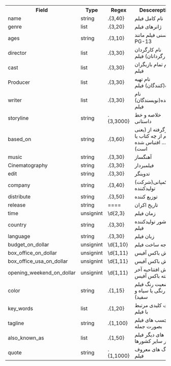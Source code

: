  <table>
  <tr>
    <th>Field</th>
    <th>Type</th>
    <th>Regex</th>
    <th>Descereption</th>
  </tr>
 
  <tr>
    <td>name</td>
    <td>string</td>
    <td>.{3,40}</td>
    <td>
    نام کامل فیلم
    </td>
  </tr>
 
 
  <tr>
    <td>genre</td>
    <td>list</td>
    <td>.{3,20}</td>
    <td>
    ژانرهای فیلم
    </td>
  </tr>
 
 
  <tr>
    <td>ages</td>
    <td>string</td>
    <td>.{3,10}</td>
    <td>
    رده سنی فیلم مانند PG-13
    </td>
  </tr>
 
 
 
  <tr>
    <td>director</td>
    <td>list</td>
    <td>.{3,30}</td>
    <td>
    نام کارگردان (کارگردانان) فیلم
    </td>
  </tr>
 
 
  <tr>
    <td>cast</td>
    <td>list</td>
    <td>.{3,30}</td>
    <td>
    نام تمام بازیگران فیلم
    </td>
  </tr>


  <tr>
    <td>Producer</td>
    <td>list</td>
    <td>.{3,30}</td>
    <td>
     نام تهیه کننده(کنندگان) فیلم 
    </td>
  </tr>


  <tr>
    <td>writer</td>
    <td>list</td>
    <td>.{3,30}</td>
    <td>
     نام نویسنده(نویسندگان) فیلم 
    </td>
  </tr>


  <tr>
    <td>storyline</td>
    <td>string</td>
    <td>.{3,3000}</td>
    <td>
     خلاصه و خط داستانی 
    </td>
  </tr>


  <tr>
    <td>based_on</td>
    <td>string</td>
    <td>.{3,60}</td>
    <td>
     برگرفته از (یعنی فیلم از چه کتاب یا ... اقتباس شده است) 
    </td>
  </tr>



  <tr>
    <td>music</td>
    <td>string</td>
    <td>.{3,30}</td>
    <td>
     آهنگساز 
    </td>
  </tr>
 
 
  <tr>
    <td>Cinematography</td>
    <td>string</td>
    <td>.{3,30}</td>
    <td>
     فیلمبردار 
    </td>
  </tr>
 
 
  <tr>
    <td>edit</td>
    <td>string</td>
    <td>.{3,30}</td>
    <td>
     تدوینگر 
    </td>
  </tr>
 
 
 
  <tr>
    <td>company</td>
    <td>string</td>
    <td>.{3,40}</td>
    <td>
     کمپانی(شرکت) تولیدکننده 
    </td>
  </tr>
 
 
 
 
  <tr>
    <td>distribute</td>
    <td>string</td>
    <td>.{3,50}</td>
    <td>
     توزیع کننده 
    </td>
  </tr>
 
 
  <tr>
    <td>release</td>
    <td>string</td>
    <td>====</td>
    <td>
     تاریخ اکران 
    </td>
  </tr>
 
 
  <tr>
    <td>time</td>
    <td>unsignint</td>
    <td>\d{2,3}</td>
    <td>
     زمان فیلم 
    </td>
  </tr>
 
 
  <tr>
    <td>country</td>
    <td>string</td>
    <td>.{3,30}</td>
    <td>
    کشور تولیدکننده فیلم 
    </td>
  </tr>
 
 
  <tr>
    <td>language</td>
    <td>string</td>
    <td>.{3,30}</td>
    <td>
    زبان فیلم 
    </td>
  </tr>
 
 
  <tr>
    <td>budget_on_dollar</td>
    <td>unsignint</td>
    <td>\d{1,10}</td>
    <td>
    بودجه ساخت فیلم 
    </td>
  </tr>
 
 
  <tr>
    <td>box_office_on_dollar</td>
    <td>unsignint</td>
    <td>\d{1,11}</td>
    <td>
    فروش باکس آفیس 
    </td>
  </tr>
 
 
  <tr>
    <td>box_office_usa_on_dollar</td>
    <td>unsignint</td>
    <td>\d{1,11}</td>
    <td>
    فروش باکس آفیس 
    </td>
  </tr>
 
 
  <tr>
    <td>opening_weekend_on_dollar</td>
    <td>unsignint</td>
    <td>\d{1,11}</td>
    <td>
    فروش افتتاحیه آخر هفته باکس آفیس 
    </td>
  </tr>
 
 
  <tr>
    <td>color</td>
    <td>string</td>
    <td>.{1,15}</td>
    <td>
    وضعیت رنگ فیلم (رنگی یا سیاه و سفید) 
    </td>
  </tr>
 
 
 
  <tr>
    <td>key_words</td>
    <td>list</td>
    <td>.{1,20}</td>
    <td>
    کلمات کلیدی مرتبط با فیلم 
    </td>
  </tr>
 
 
  <tr>
    <td>tagline</td>
    <td>string</td>
    <td>.{1,100}</td>
    <td>
    برچسب های فیلم بصورت جمله 
    </td>
  </tr>
 
 
 
 
  <tr>
    <td>also_known_as</td>
    <td>list</td>
    <td>.{1,50}</td>
    <td>
    نام های دیگر فیلم در سایر کشورها 
    </td>
  </tr>
 
 
 
  <tr>
    <td>quote</td>
    <td>string</td>
    <td>.{1,1000}</td>
    <td>
    دیالوگ های معروف فیلم 
    </td>
  </tr>
 
 
 
 
 </table>
